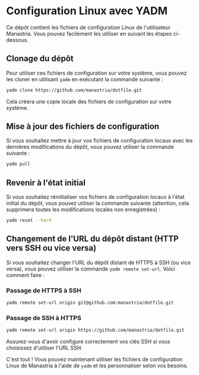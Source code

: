 # Configuration Linux avec YADM

Ce dépôt contient les fichiers de configuration Linux de l'utilisateur Manastria. Vous pouvez facilement les utiliser en suivant les étapes ci-dessous.

## Clonage du dépôt

Pour utiliser ces fichiers de configuration sur votre système, vous pouvez les cloner en utilisant `yadm` en exécutant la commande suivante :

```bash
yadm clone https://github.com/manastria/dotfile.git
```

Cela créera une copie locale des fichiers de configuration sur votre système.

## Mise à jour des fichiers de configuration

Si vous souhaitez mettre à jour vos fichiers de configuration locaux avec les dernières modifications du dépôt, vous pouvez utiliser la commande suivante :

```bash
yadm pull
```

## Revenir à l'état initial

Si vous souhaitez réinitialiser vos fichiers de configuration locaux à l'état initial du dépôt, vous pouvez utiliser la commande suivante (attention, cela supprimera toutes les modifications locales non enregistrées) :

```bash
yadm reset --hard
```

## Changement de l'URL du dépôt distant (HTTP vers SSH ou vice versa)

Si vous souhaitez changer l'URL du dépôt distant de HTTPS à SSH (ou vice versa), vous pouvez utiliser la commande `yadm remote set-url`. Voici comment faire :

### Passage de HTTPS à SSH

```bash
yadm remote set-url origin git@github.com:manastria/dotfile.git
```

### Passage de SSH à HTTPS

```bash
yadm remote set-url origin https://github.com/manastria/dotfile.git
```

Assurez-vous d'avoir configuré correctement vos clés SSH si vous choisissez d'utiliser l'URL SSH.

C'est tout ! Vous pouvez maintenant utiliser les fichiers de configuration Linux de Manastria à l'aide de `yadm` et les personnaliser selon vos besoins.
